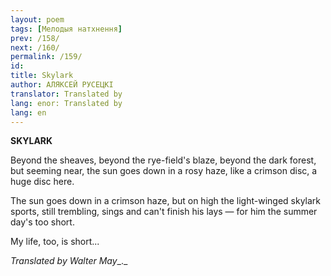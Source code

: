 ```yaml
---
layout: poem
tags: [Мелодыя натхнення]
prev: /158/
next: /160/
permalink: /159/
id: 
title: Skylark
author: АЛЯКСЕЙ РУСЕЦКІ
translator: Translated by 
lang: enor: Translated by 
lang: en
---
```



 
**SKYLARK**

Beyond the sheaves, beyond the rye-field's blaze, beyond the dark forest, but seeming near, the sun goes down in a rosy haze, like a crimson disc, a huge disc here.

The sun goes down in a crimson haze, but on high the light-winged skylark sports, still trembling, sings and can't finish his lays — for him the summer day's too short.

My life, too, is short...

_Translated by Walter May__._
